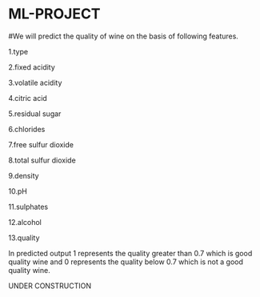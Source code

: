 # ML-PROJECT

#We will predict the quality of wine on the basis of following features.

1.type

2.fixed acidity

3.volatile acidity

4.citric acid

5.residual sugar

6.chlorides

7.free sulfur dioxide

8.total sulfur dioxide

9.density

10.pH

11.sulphates

12.alcohol

13.quality

In predicted output 1 represents the quality greater than 0.7 which is  good quality wine and 0 represents the quality below 0.7 which is not a good quality wine. 

UNDER CONSTRUCTION

